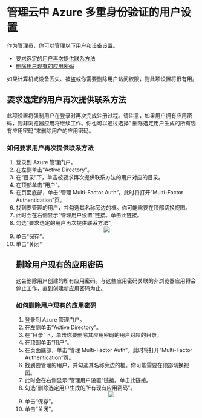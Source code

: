<properties 
	pageTitle="Azure Multi-Factor Authentication 报告" 
	description="本文介绍如何更改用户设置，例如，强制用户再次完成验证过程。" 
	documentationCenter="" 
	services="multi-factor-authentication" 
	authors="billmath" 
	manager="swadhwa" 
	editor="curtand"/>

<tags 
	ms.service="multi-factor-authentication" 
	ms.date="11/19/2015" 
	wacn.date="01/14/2016"/>

# 管理云中 Azure 多重身份验证的用户设置

作为管理员，你可以管理以下用户和设备设置。

- [要求选定的用户再次提供联系方法](#require-selected-users-to-provide-contact-methods-again)
- [删除用户现有的应用密码](#delete-users-existing-app-passwords)


如果计算机或设备丢失、被盗或你需要删除用户访问权限，则此项设置将很有用。


## <a name="require-selected-users-to-provide-contact-methods-again"></a>要求选定的用户再次提供联系方法

此项设置将强制用户在登录时再次完成注册过程。请注意，如果用户拥有应用密码，则非浏览器应用将继续工作。你也可以通过选择“ 删除选定用户生成的所有现有应用密码”来删除用户的应用密码。

### 如何要求用户再次提供联系方法

<ol>
<li>登录到 Azure 管理门户。</li>
<li>在左侧单击“Active Directory”。</li>
<li>在“目录”下，单击被要求再次提供联系方法的用户对应的目录。</li>
<li>在顶部单击“用户”。</li>
<li>在页面底部，单击“管理 Multi-Factor Auth”。此时将打开“Multi-Factor Authentication”页。
<li>找到要管理的用户，并勾选其名称旁边的框。你可能需要在顶部切换视图。</li>
<li>此时会在右侧显示“管理用户设置”链接。单击此链接。</li>
<li>勾选“要求选定的用户再次提供联系方法”。</li>
<center> <image src="./media/multi-factor-authentication-manage-users-and-devices/reproofup.png" /></center>
<li>单击“保存”。</li>
<li>单击“关闭”</li>

## <a name="delete-users-existing-app-passwords"></a>删除用户现有的应用密码

这会删除用户创建的所有应用密码。与这些应用密码关联的非浏览器应用将会停止工作，直到创建新应用密码为止。

### 如何删除用户现有的应用密码

<ol>
<li>登录到 Azure 管理门户。</li>
<li>在左侧单击“Active Directory”。</li>
<li>在“目录”下，单击你要删除其应用密码的用户对应的目录。</li>
<li>在顶部单击“用户”。</li>
<li>在页面底部，单击“管理 Multi-Factor Auth”。此时将打开“Multi-Factor Authentication”页。
<li>找到要管理的用户，并勾选其名称旁边的框。你可能需要在顶部切换视图。</li>
<li>此时会在右侧显示“管理用户设置”链接。单击此链接。</li>
<li>勾选“删除选定用户生成的所有现有应用密码”。</li>
<center> <image src="./media/multi-factor-authentication-manage-users-and-devices/deleteapppasswords.png" /></center>
<li>单击“保存”。</li>
<li>单击“关闭”。</li>
</ol>

<!---HONumber=69-->